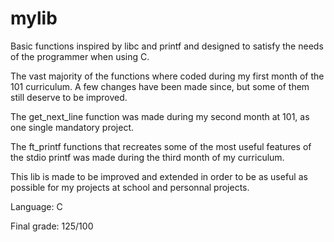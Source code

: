 # mylib
Basic functions inspired by libc and printf and designed to satisfy the needs of the programmer when using C.

The vast majority of the functions where coded during my first month of the 101 curriculum. A few changes have been made since, but some of them still deserve to be improved.

The get_next_line function was made during my second month at 101, as one single mandatory project.

The ft_printf functions that recreates some of the most useful features of the stdio printf was made during the third month of my curriculum.

This lib is made to be improved and extended in order to be as useful as possible for my projects at school and personnal projects.

Language: C

Final grade: 125/100
